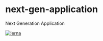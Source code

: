 # next-gen-application
Next Generation Application

[![lerna](https://img.shields.io/badge/maintained%20with-lerna-cc00ff.svg)](https://lerna.js.org/)